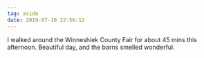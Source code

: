 ```yaml
---
tag: aside
date: 2019-07-10 22:56:12
---
```

I walked around the Winneshiek County Fair for about 45 mins this afternoon. Beautiful day, and the barns smelled wonderful. 